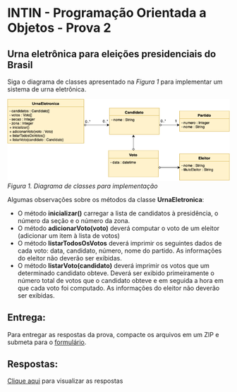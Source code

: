 # INTIN - Programação Orientada a Objetos - Prova 2

## Urna eletrônica para eleições presidenciais do Brasil

Siga o diagrama de classes apresentado na *Figura 1* para implementar um sistema de urna eletrônica.

![](urna.png) *Figura 1. Diagrama de classes para implementação*

Algumas observações sobre os métodos da classe **UrnaEletronica**:
* O método **inicializar()** carregar a lista de candidatos à presidência, o número da seção e o número da zona.
* O método **adicionarVoto(voto)** deverá computar o voto de um eleitor (adicionar um item à lista de votos)
* O método **listarTodosOsVotos** deverá imprimir os seguintes dados de cada voto: data, candidato, número, nome do partido. As informações do eleitor não deverão ser exibidas.
* O método **listarVoto(candidato)** deverá imprimir os votos que um determinado candidato obteve. Deverá ser exibido primeiramente o número total de votos que o candidato obteve e em seguida a hora em que cada voto foi computado. As informações do eleitor não deverão ser exibidas.

## Entrega:
Para entregar as respostas da prova, compacte os arquivos em um ZIP e submeta para o [formulário](https://goo.gl/forms/MiB60o3RzFtKoPk32).


## Respostas:
[Clique aqui](respostas) para visualizar as respostas